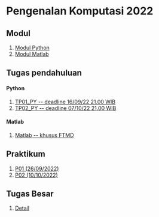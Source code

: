 # Pengenalan Komputasi 2022

## Modul
1. [Modul Python](https://drive.google.com/file/d/10RDwHRX0NB__jwEvvhGXZu_8Ac2wRaoD/view?usp=drivesdk)
2. [Modul Matlab](https://drive.google.com/file/d/10JNcnq57Zb8H33Mbrw-2kc5EG79fDAle/view?usp=drivesdk)

## Tugas pendahuluan
#### Python
1. [TP01_PY -- deadline 16/09/22 21.00 WIB](https://drive.google.com/file/d/10EpGvNo2cfC0MxfcRSRl_f-FlPASFt72/view?usp=drivesdk)
2. [TP02_PY -- deadline 07/10/22 21.00 WIB](https://drive.google.com/file/d/1PmydGRV4gJYR3sxr4kXKiZBVkQI9a-Kl/view?usp=sharing)

#### Matlab
1. [Matlab -- khusus FTMD](https://drive.google.com/file/d/10EizsK63e9LO7HpRqq4Fo8GoS7DJBW-S/view?usp=drivesdk)

## Praktikum
1. [P01 (26/09/2022)](https://github.com/dinagoethe/dinagoethe.github.io/blob/master/pk/praktek1.md)
2. [P02 (10/10/2022)]()

## Tugas Besar
1. [Detail]()
